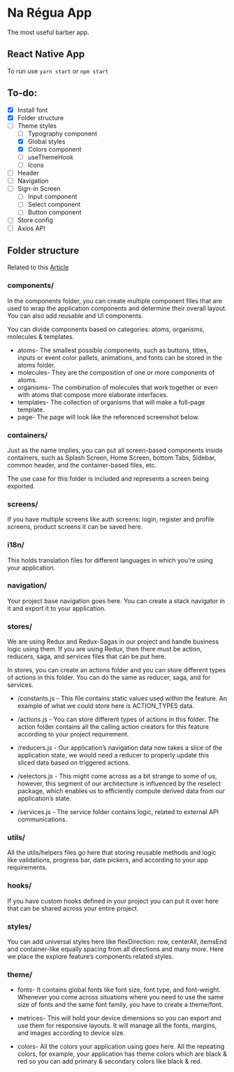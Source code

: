 # Na Régua App

The most useful barber app.

## React Native App

To run use `yarn start` or `npm start`

## To-do:

- [x] Install font
- [x] Folder structure
- [ ] Theme styles
  - [ ] Typography component
  - [x] Global styles
  - [x] Colors component
  - [ ] useThemeHook
  - [ ] Icons
- [ ] Header
- [ ] Navigation
- [ ] Sign-in Screen
  - [ ] Input component
  - [ ] Select component
  - [ ] Button component
- [ ] Store config
- [ ] Axios API

## Folder structure

Related to this [Article](https://learn.habilelabs.io/best-folder-structure-for-react-native-project-a46405bdba7)

### components/

In the components folder, you can create multiple component files that are used to wrap the application components and determine their overall layout. You can also add reusable and UI components.

You can divide components based on categories: atoms, organisms, molecules & templates.

- atoms- The smallest possible components, such as buttons, titles, inputs or event color pallets, animations, and fonts can be stored in the atoms folder.
- molecules- They are the composition of one or more components of atoms.
- organisms- The combination of molecules that work together or even with atoms that compose more elaborate interfaces.
- templates- The collection of organisms that will make a full-page template.
- page- The page will look like the referenced screenshot below.

### containers/
Just as the name implies, you can put all screen-based components inside containers, such as Splash Screen, Home Screen, bottom Tabs, Sidebar, common header, and the container-based files, etc.

The use case for this folder is included and represents a screen being exported.

### screens/
If you have multiple screens like auth screens: login, register and profile screens, product screens it can be saved here.

### i18n/
This holds translation files for different languages in which you’re using your application.

### navigation/
Your project base navigation goes here. You can create a stack navigator in it and export it to your application.

### stores/
We are using Redux and Redux-Sagas in our project and handle business logic using them. If you are using Redux, then there must be action, reducers, saga, and services files that can be put here.

In stores, you can create an actions folder and you can store different types of actions in this folder. You can do the same as reducer, saga, and for services.

- /constants.js - This file contains static values used within the feature. An example of what we could store here is ACTION_TYPES data.

- /actions.js - You can store different types of actions in this folder. The action folder contains all the calling action creators for this feature according to your project requirement.

- /reducers.js - Our application’s navigation data now takes a slice of the application state, we would need a reducer to properly update this sliced data based on triggered actions.

- /selectors.js - This might come across as a bit strange to some of us, however, this segment of our architecture is influenced by the reselect package, which enables us to efficiently compute derived data from our application’s state.

- /services.js - The service folder contains logic, related to external API communications.

### utils/

All the utils/helpers files go here that storing reusable methods and logic like validations, progress bar, date pickers, and according to your app requirements.

### hooks/
If you have custom hooks defined in your project you can put it over here that can be shared across your entire project.

### styles/
You can add universal styles here like flexDirection: row, centerAll, itemsEnd and container-like equally spacing from all directions and many more. Here we place the explore feature’s components related styles.

### theme/

- fonts- It contains global fonts like font size, font type, and font-weight. Whenever you come across situations where you need to use the same size of fonts and the same font family, you have to create a theme/font.

- metrices- This will hold your device dimensions so you can export and use them for responsive layouts. It will manage all the fonts, margins, and images according to device size.

- colors- All the colors your application using goes here. All the repeating colors, for example, your application has theme colors which are black & red so you can add primary & secondary colors like black & red.
